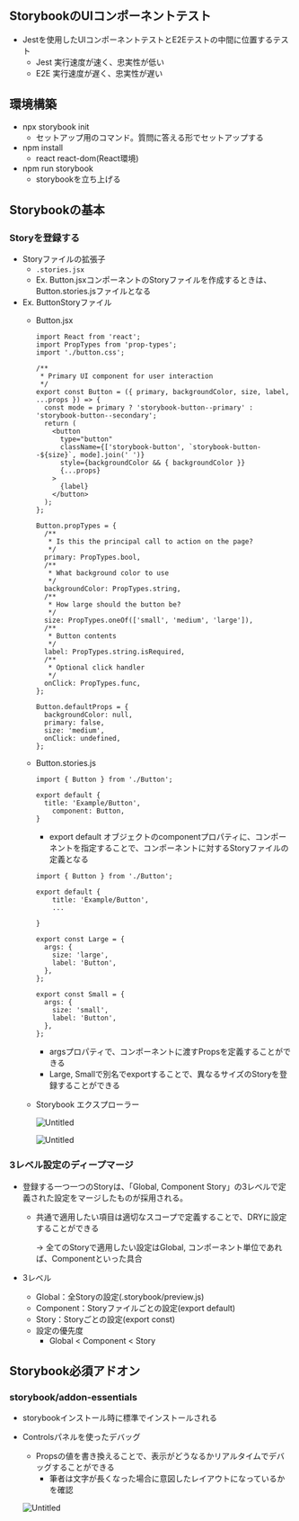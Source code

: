 ## StorybookのUIコンポーネントテスト

- Jestを使用したUIコンポーネントテストとE2Eテストの中間に位置するテスト
    - Jest 実行速度が速く、忠実性が低い
    - E2E 実行速度が遅く、忠実性が遅い

## 環境構築

- npx storybook init
    - セットアップ用のコマンド。質問に答える形でセットアップする
- npm install
    - react react-dom(React環境)
- npm run storybook
    - storybookを立ち上げる

## Storybookの基本

### Storyを登録する

- Storyファイルの拡張子
    - `.stories.jsx`
    - Ex. Button.jsxコンポーネントのStoryファイルを作成するときは、Button.stories.jsファイルとなる
- Ex. ButtonStoryファイル
    - Button.jsx
        
        ```tsx
        import React from 'react';
        import PropTypes from 'prop-types';
        import './button.css';
        
        /**
         * Primary UI component for user interaction
         */
        export const Button = ({ primary, backgroundColor, size, label, ...props }) => {
          const mode = primary ? 'storybook-button--primary' : 'storybook-button--secondary';
          return (
            <button
              type="button"
              className={['storybook-button', `storybook-button--${size}`, mode].join(' ')}
              style={backgroundColor && { backgroundColor }}
              {...props}
            >
              {label}
            </button>
          );
        };
        
        Button.propTypes = {
          /**
           * Is this the principal call to action on the page?
           */
          primary: PropTypes.bool,
          /**
           * What background color to use
           */
          backgroundColor: PropTypes.string,
          /**
           * How large should the button be?
           */
          size: PropTypes.oneOf(['small', 'medium', 'large']),
          /**
           * Button contents
           */
          label: PropTypes.string.isRequired,
          /**
           * Optional click handler
           */
          onClick: PropTypes.func,
        };
        
        Button.defaultProps = {
          backgroundColor: null,
          primary: false,
          size: 'medium',
          onClick: undefined,
        };
        ```
        
    - Button.stories.js
        
        ```tsx
        import { Button } from './Button';
        
        export default {
          title: 'Example/Button',
        	component: Button,
        }
        ```
        
        - export default オブジェクトのcomponentプロパティに、コンポーネントを指定することで、コンポーネントに対するStoryファイルの定義となる
        
        ```tsx
        import { Button } from './Button';
        
        export default {
        	title: 'Example/Button',
        	...
        
        }
        
        export const Large = {
          args: {
            size: 'large',
            label: 'Button',
          },
        };
        
        export const Small = {
          args: {
            size: 'small',
            label: 'Button',
          },
        };
        ```
        
        - argsプロパティで、コンポーネントに渡すPropsを定義することができる
        - Large, Smallで別名でexportすることで、異なるサイズのStoryを登録することができる
    - Storybook エクスプローラー
        
        ![Untitled](https://prod-files-secure.s3.us-west-2.amazonaws.com/42b16988-a5a8-437d-af8b-c8412ee1342b/dd7a89a3-4721-4090-b7b9-781efd532f7a/Untitled.png)
        
        ![Untitled](https://prod-files-secure.s3.us-west-2.amazonaws.com/42b16988-a5a8-437d-af8b-c8412ee1342b/ac003c21-c819-46e9-98b5-d5ecbfc3f867/Untitled.png)
        

### 3レベル設定のディープマージ

- 登録する一つ一つのStoryは、「Global, Component Story」の3レベルで定義された設定をマージしたものが採用される。
    - 共通で適用したい項目は適切なスコープで定義することで、DRYに設定することができる
        
        → 全てのStoryで適用したい設定はGlobal, コンポーネント単位であれば、Componentといった具合
        
- 3レベル
    - Global：全Storyの設定(.storybook/preview.js)
    - Component：Storyファイルごとの設定(export default)
    - Story：Storyごとの設定(export const)
    - 設定の優先度
        - Global < Component < Story

## Storybook必須アドオン

### storybook/addon-essentials

- storybookインストール時に標準でインストールされる
- Controlsパネルを使ったデバッグ
    - Propsの値を書き換えることで、表示がどうなるかリアルタイムでデバッグすることができる
        - 筆者は文字が長くなった場合に意図したレイアウトになっているかを確認
    
    ![Untitled](https://prod-files-secure.s3.us-west-2.amazonaws.com/42b16988-a5a8-437d-af8b-c8412ee1342b/6c7c130b-6e8e-4aa5-8689-c5a9fd3d01a4/Untitled.png)